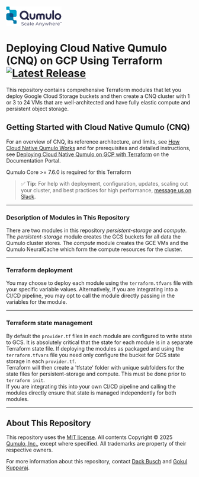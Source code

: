 <!-- BEGIN_TF_DOCS -->

<a target="_blank" href="https://qumulo.com/"><img src="./.config/images/qumulo-scale-anywhere-logo.webp" style="width:150px;height:53px;"></a>

# Deploying Cloud Native Qumulo (CNQ) on GCP Using Terraform [![Latest Release](https://img.shields.io/github/release/qumulo/gcp-terraform-cnq.svg)](https://github.com/qumulo/gcp-terraform-gcp/releases)
This repository contains comprehensive Terraform modules that let you deploy Google Cloud Storage buckets and then create a CNQ cluster with 1 or 3 to 24 VMs that are well-architected and have fully elastic compute and persistent object storage.

## Getting Started with Cloud Native Qumulo (CNQ)
For an overview of CNQ, its reference architecture, and limits, see [How Cloud Native Qumulo Works](https://docs.qumulo.com/cloud-native-gcp-administrator-guide/getting-started/how-cloud-native-qumulo-works.html) and for prerequisites and detailed instructions, see [Deploying Cloud Native Qumulo on GCP with Terraform](https://docs.qumulo.com/cloud-native-gcp-administrator-guide/getting-started/terraform.html) on the Documentation Portal.

Qumulo Core >= 7.6.0 is required for this Terraform

> ✅ **Tip:** For help with deployment, configuration, updates, scaling out your cluster, and best practices for high performance, [message us on Slack](https://docs.qumulo.com/contacting-qumulo-care-team.html).

---

### Description of Modules in This Repository
There are two modules in this repository *persistent-storage* and *compute*.  The *persistent-storage* module creates the GCS buckets for all data the Qumulo cluster stores.
The *compute* module creates the GCE VMs and the Qumulo NeuralCache which form the compute resources for the cluster.

---

### Terraform deployment
You may choose to deploy each module using the `terraform.tfvars` file with your specific variable values.  Alternatively, if you are integrating into a CI/CD pipeline, you may
opt to call the module directly passing in the variables for the module.

---

### Terraform state management
By default the `provider.tf` files in each module are configured to write state to GCS.  It is absolutely critical that the state for each module is in a separate Terraform state file.
If deploying the modules as packaged and using the `terraform.tfvars` file you need only configure the bucket for GCS state storage in each `provider.tf`.  
Terraform will then create a 'tfstate' folder with unique subfolders for the state files for persistent-storage and compute.  This must be done prior to `terraform init`.  
If you are integrating this into your own CI/CD pipeline and calling the modules directly ensure that state is managed independently for both modules.

---

## About This Repository
This repository uses the [MIT license](LICENSE). All contents Copyright &copy; 2025 [Qumulo, Inc.](https://qumulo.com), except where specified. All trademarks are property of their respective owners.

For more information about this repository, contact [Dack Busch](https://github.com/dackbusch) and [Gokul Kupparaj](https://github.com/gokulku).
<!-- END_TF_DOCS -->
